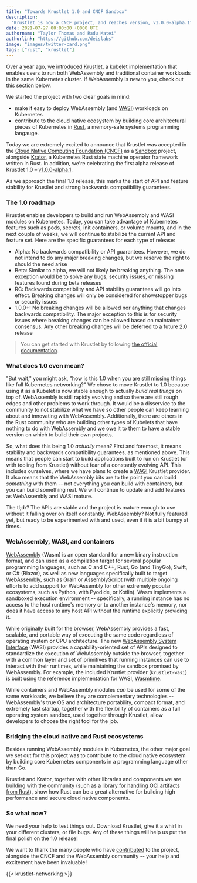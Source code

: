 ```yaml
---
title: "Towards Krustlet 1.0 and CNCF Sandbox"
description:
  "Krustlet is now a CNCF project, and reaches version, v1.0.0-alpha.1"
date: 2021-07-27 00:00:00 +0000 UTC
authorname: "Taylor Thomas and Radu Matei"
authorlink: "https://github.com/deislabs"
image: "images/twitter-card.png"
tags: ["rust", "krustlet"]
---
```


Over a year ago, [we introduced Krustlet][intro], a [kubelet][kubelet]
implementation that enables users to run both WebAssembly and traditional
container workloads in the same Kubernetes cluster. If WebAssembly is new to
you, check out [this section](#webassembly-wasi-and-containers) below.

We started the project with two clear goals in mind:

- make it easy to deploy WebAssembly (and [WASI][wasi]) workloads on Kubernetes
- contribute to the cloud native ecosystem by building core architectural pieces
  of Kubernetes in [Rust][rust], a memory-safe systems programming langauge.

Today we are extremely excited to announce that Krustlet was accepted in the
[Cloud Native Computing Foundation (CNCF)][cncf] as a
[Sandbox](https://www.cncf.io/sandbox-projects/) project, alongside
[Krator][krator], a Kubernetes Rust state machine operator framework written in
Rust. In addition, we're celebrating the first alpha release of Krustlet 1.0 –
[v1.0.0-alpha.1][alpha1].

As we approach the final 1.0 release, this marks the start of API and feature
stability for Krustlet and strong backwards compatibility guarantees.

### The 1.0 roadmap

Krustlet enables developers to build and run WebAssembly and WASI modules on
Kubernetes. Today, you can take advantage of Kubernetes features such as pods,
secrets, init containers, or volume mounts, and in the next couple of weeks, we
will continue to stabilize the current API and feature set. Here are the
specific guarantees for each type of release:

- Alpha: No backwards compatibility or API guarantees. However, we do not intend
  to do any major breaking changes, but we reserve the right to should the need
  arise
- Beta: Similar to alpha, we will not likely be breaking anything. The one
  exception would be to solve any bugs, security issues, or missing features
  found during beta releases
- RC: Backwards compatibility and API stability guarantees will go into effect.
  Breaking changes will only be considered for showstopper bugs or security
  issues
- 1.0.0+: No breaking changes will be allowed nor anything that changes
  backwards compatibility. The major exception to this is for security issues
  where breaking changes can be allowed based on maintainer consensus. Any other
  breaking changes will be deferred to a future 2.0 release

> You can get started with Krustlet by following [the official
> documentation][docs].

### What does 1.0 even mean?

"But wait," you might ask, "how is this 1.0 when you are still missing things
like full Kubernetes networking?" We chose to move Krustlet to 1.0 because using
it as a Kubelet is now stable enough to actually _build real things_ on top of.
WebAssembly is still rapidly evolving and so there are still rough edges and
other problems to work through. It would be a disservice to the community to not
stabilize what we have so other people can keep learning about and innovating
with WebAssembly. Additionally, there are others in the Rust community who are
building other types of Kubelets that have nothing to do with WebAssembly and we
owe it to them to have a stable version on which to build their own projects.

So, what does this being 1.0 _actually_ mean? First and foremost, it means
stability and backwards compatibility guarantees, as mentioned above. This means
that people can start to build applications built to run on Krustlet (or with
tooling from Krustlet) without fear of a constantly evolving API. This includes
ourselves, where we have plans to create a
[WAGI](https://github.com/deislabs/wagi) Krustlet provider. It also means that
the WebAssembly bits are to the point you can build _something_ with them -- not
everything you can build with containers, but you can build something real. We
will continue to update and add features as WebAssembly and WASI mature.

The tl;dr? The APIs are stable and the project is mature enough to use without
it falling over on itself constantly. WebAssembly? Not fully featured yet, but
ready to be experimented with and used, even if it is a bit bumpy at times.

### WebAssembly, WASI, and containers

[WebAssembly][wasm] (Wasm) is an open standard for a new binary instruction
format, and can used as a compilation target for several popular programming
languages, such as C and C++, Rust, Go (and TinyGo), Swift, or C# (Blazor), as
well as new languages specifically built to target WebAssembly, such as Grain or
AssemblyScript (with multiple ongoing efforts to add support for WebAssembly for
other extremely popular ecosystems, such as Python, with Pyodide, or Kotlin).
Wasm implements a sandboxed execution environment -- specifically, a running
instance has no access to the host runtime's memory or to another instance's
memory, nor does it have access to any host API without the runtime explicitly
providing it.

While originally built for the browser, WebAssembly provides a fast, scalable,
and portable way of executing the same code regardless of operating system or
CPU architecture. The new [WebAssembly System Interface][wasi] (WASI) provides a
capability-oriented set of APIs designed to standardize the execution of
WebAssembly outside the browser, together with a common layer and set of
primitives that running instances can use to interact with their runtimes, while
maintaining the sandbox promised by WebAssembly. For example, the included
Krustlet provider (`krustlet-wasi`) is built using the reference implementation
for WASI, [Wasmtime][wasmtime].

While containers and WebAssembly modules _can_ be used for some of the same
workloads, we believe they are complementary technologies -- WebAssembly's true
OS and architecture portability, compact format, and extremely fast startup,
together with the flexibility of containers as a full operating system sandbox,
used together through Krustlet, allow developers to choose the right tool for
the job.

### Bridging the cloud native and Rust ecosystems

Besides running WebAssembly modules in Kubernetes, the other major goal we set
out for this project was to contribute to the cloud native ecosystem by building
core Kubernetes components in a programming language other than Go.

Krustlet and Krator, together with other libraries and components we are
building with the community (such as a [library for handling OCI artifacts from
Rust][oci-crate]), show how Rust can be a great alternative for building high
performance and secure cloud native components.

### So what now?

We need your help to test things out. Download Krustlet, give it a whirl in your
different clusters, or file bugs. Any of these things will help us put the final
polish on the 1.0 release!

We want to thank the many people who have [contributed][contributors] to the
project, alongside the CNCF and the WebAssembly community -- your help and
excitement have been invaluable!

{{< krustlet-networking >}}

[intro]: https://deislabs.io/posts/introducing-krustlet/
[kubelet]:
  https://kubernetes.io/docs/reference/command-line-tools-reference/kubelet/
[releases]: https://github.com/krustlet/krustlet/releases
[wasi]: https://bytecodealliance.org/articles/announcing-the-bytecode-alliance
[rust]: https://www.rust-lang.org/
[cncf]: https://www.cncf.io/
[krator]: https://github.com/krator-rs/krator
[alpha1]:
  https://github.com/krustlet/krustlet/releases/tag/untagged-31951eb32d9122a2afc5
[wasm]: https://webassembly.org/
[wasmtime]: https://github.com/bytecodealliance/wasmtime
[docs]: https://docs.krustlet.dev/krustlet/
[tag]: https://deislabs.io/tags/rust/
[oci-crate]: https://crates.io/crates/oci-distribution
[krs]: https://github.com/kube-rs/kube-rs
[contributors]: https://github.com/krustlet/krustlet/graphs/contributors
